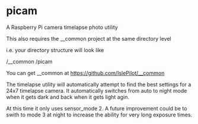 # picam
A Raspberry Pi camera timelapse photo utility

This also requires the __common project at the same directory level

i.e. your directory structure will look like

<your script directory>/__common
<your script directory>/picam

You can get __common at https://github.com/IslePilot/__common


The timelapse utility will automatically attempt to find the best 
settings for a 24x7 timelapse camera.  It automatically switches
from auto to night mode when it gets dark and back when it gets
light agin.

At this time it only uses sensor_mode 2.  A future improvement could
be to swith to mode 3 at night to increase the ability for very long
exposure times.


